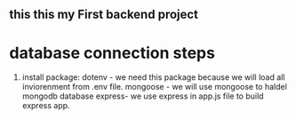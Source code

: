 ## this this my First backend project


# database connection steps
 1. install package:
 dotenv - we need this package because we will load all inviorenment from .env file.
 mongoose - we will use mongoose to haldel mongodb database
 express- we use express in app.js file to build express app.